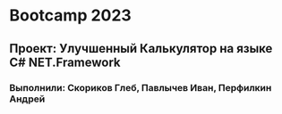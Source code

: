# Bootcamp 2023
## Проект: Улучшенный Калькулятор на языке C# NET.Framework
### Выполнили: Скориков Глеб, Павлычев Иван, Перфилкин Андрей
